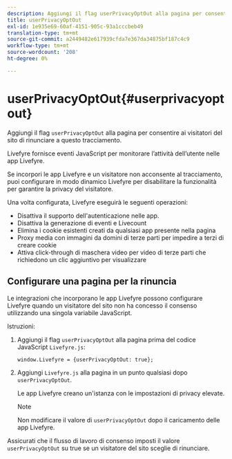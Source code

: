 ```yaml
---
description: Aggiungi il flag userPrivacyOptOut alla pagina per consentire ai visitatori del sito di rinunciare a questo tracciamento.
title: userPrivacyOptOut
exl-id: 1e935e69-60af-4151-905c-93a1cccbeb49
translation-type: tm+mt
source-git-commit: a2449482e617939cfda7e367da34875bf187c4c9
workflow-type: tm+mt
source-wordcount: '208'
ht-degree: 0%

---
```


# userPrivacyOptOut{#userprivacyoptout}

Aggiungi il flag `userPrivacyOptOut` alla pagina per consentire ai visitatori del sito di rinunciare a questo tracciamento.

Livefyre fornisce eventi JavaScript per monitorare l’attività dell’utente nelle app Livefyre.

Se incorpori le app Livefyre e un visitatore non acconsente al tracciamento, puoi configurare in modo dinamico Livefyre per disabilitare la funzionalità per garantire la privacy del visitatore.

Una volta configurata, Livefyre eseguirà le seguenti operazioni:

* Disattiva il supporto dell&#39;autenticazione nelle app.
* Disattiva la generazione di eventi e Livecount
* Elimina i cookie esistenti creati da qualsiasi app presente nella pagina
* Proxy media con immagini da domini di terze parti per impedire a terzi di creare cookie
* Attiva click-through di maschera video per video di terze parti che richiedono un clic aggiuntivo per visualizzare

## Configurare una pagina per la rinuncia

Le integrazioni che incorporano le app Livefyre possono configurare Livefyre quando un visitatore del sito non ha concesso il consenso utilizzando una singola variabile JavaScript.

Istruzioni:

1. Aggiungi il flag `userPrivacyOptOut` alla pagina prima del codice JavaScript `Livefyre.js`:

   ```
   window.Livefyre = {userPrivacyOptOut: true};
   ```

1. Aggiungi `Livefyre.js` alla pagina in un punto qualsiasi dopo `userPrivacyOptOut`.

   Le app Livefyre creano un&#39;istanza con le impostazioni di privacy elevate.

   >[!NOTE]
   >
   >Non modificare il valore di `userPrivacyOptOut` dopo il caricamento delle app Livefyre.

Assicurati che il flusso di lavoro di consenso imposti il valore `userPrivacyOptOut` su true se un visitatore del sito sceglie di rinunciare.
